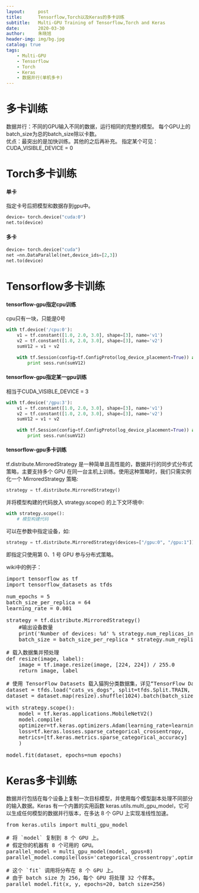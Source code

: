 ```yaml
---
layout:     post
title:      Tensorflow,Torch以及Keras的多卡训练
subtitle:   Multi-GPU Training of Tensorflow,Torch and Keras
date:       2020-03-30
author:     朱晓旭
header-img: img/bg.jpg
catalog: true
tags:
    - Multi-GPU
    - Tensorflow
    - Torch
    - Keras
    - 数据并行(单机多卡)
---
```

# 多卡训练
数据并行：不同的GPU输入不同的数据，运行相同的完整的模型。 
每个GPU上的batch_size为总的batch_size除以卡数。     
优点：最突出的是加快训练。其他的之后再补充。
指定某个可见：CUDA_VISIBLE_DEVICE = 0

# Torch多卡训练
#### 单卡
指定卡号后把模型和数据存到gpu中。
```python
device= torch.device("cuda:0")
net.to(device)
```
#### 多卡
```python
device= torch.device("cuda")
net =nn.DataParallel(net,device_ids=[2,3])
net.to(device)
```

# Tensorflow多卡训练
#### tensorflow-gpu指定cpu训练
cpu只有一块，只能是0号
```python
with tf.device('/cpu:0'):
	v1 = tf.constant([1.0, 2.0, 3.0], shape=[3], name='v1')
	v2 = tf.constant([1.0, 2.0, 3.0], shape=[3], name='v2')
	sumV12 = v1 + v2
    
	with tf.Session(config=tf.ConfigProto(log_device_placement=True)) as sess:
		print sess.run(sumV12)
```
#### tensorflow-gpu指定某一gpu训练
相当于CUDA_VISIBLE_DEVICE = 3
```python
with tf.device('/gpu:3'):
	v1 = tf.constant([1.0, 2.0, 3.0], shape=[3], name='v1')
	v2 = tf.constant([1.0, 2.0, 3.0], shape=[3], name='v2')
	sumV12 = v1 + v2
    
	with tf.Session(config=tf.ConfigProto(log_device_placement=True)) as sess:
		print sess.run(sumV12)
```
#### tensorflow-gpu多卡训练
tf.distribute.MirroredStrategy 是一种简单且高性能的，数据并行的同步式分布式策略，主要支持多个 GPU 在同一台主机上训练。使用这种策略时，我们只需实例化一个 MirroredStrategy 策略:    
```python
strategy = tf.distribute.MirroredStrategy()
```
并将模型构建的代码放入 strategy.scope() 的上下文环境中:
```python
with strategy.scope():
	# 模型构建代码
```
可以在参数中指定设备，如:
```python
strategy = tf.distribute.MirroredStrategy(devices=["/gpu:0", "/gpu:1"])
```
即指定只使用第 0、1 号 GPU 参与分布式策略。     

wiki中的例子：
<pre>
import tensorflow as tf
import tensorflow_datasets as tfds

num_epochs = 5
batch_size_per_replica = 64
learning_rate = 0.001

strategy = tf.distribute.MirroredStrategy()
	#输出设备数量
	print('Number of devices: %d' % strategy.num_replicas_in_sync)  
	batch_size = batch_size_per_replica * strategy.num_replicas_in_sync

# 载入数据集并预处理
def resize(image, label):
	image = tf.image.resize(image, [224, 224]) / 255.0
	return image, label

# 使用 TensorFlow Datasets 载入猫狗分类数据集，详见“TensorFlow Datasets数据集载入”一章
dataset = tfds.load("cats_vs_dogs", split=tfds.Split.TRAIN, as_supervised=True)
dataset = dataset.map(resize).shuffle(1024).batch(batch_size)

with strategy.scope():
	model = tf.keras.applications.MobileNetV2()
	model.compile(
	optimizer=tf.keras.optimizers.Adam(learning_rate=learning_rate),
	loss=tf.keras.losses.sparse_categorical_crossentropy,
	metrics=[tf.keras.metrics.sparse_categorical_accuracy]
	)

model.fit(dataset, epochs=num_epochs)
</pre>

# Keras多卡训练
数据并行包括在每个设备上复制一次目标模型，并使用每个模型副本处理不同部分的输入数据。Keras 有一个内置的实用函数 keras.utils.multi_gpu_model，它可以生成任何模型的数据并行版本，在多达 8 个 GPU 上实现准线性加速。    
<pre>
from keras.utils import multi_gpu_model

# 将 `model` 复制到 8 个 GPU 上。
# 假定你的机器有 8 个可用的 GPU。
parallel_model = multi_gpu_model(model, gpus=8)
parallel_model.compile(loss='categorical_crossentropy',optimizer='rmsprop')

# 这个 `fit` 调用将分布在 8 个 GPU 上。
# 由于 batch size 为 256，每个 GPU 将处理 32 个样本。
parallel_model.fit(x, y, epochs=20, batch_size=256)
</pre>



